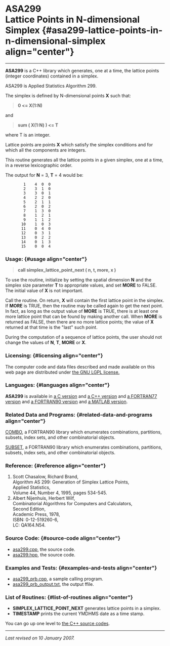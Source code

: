 ASA299\
Lattice Points in N-dimensional Simplex {#asa299-lattice-points-in-n-dimensional-simplex align="center"}
=======================================

------------------------------------------------------------------------

**ASA299** is a C++ library which generates, one at a time, the lattice
points (integer coordinates) contained in a simplex.

ASA299 is Applied Statistics Algorithm 299.

The simplex is defined by N-dimensional points **X** such that:

> **0 &lt;= X(1:N)**

and

> **sum ( X(1:N) ) &lt;= T**

where T is an integer.

Lattice points are points **X** which satisfy the simplex conditions and
for which all the components are integers.

This routine generates all the lattice points in a given simplex, one at
a time, in a reverse lexicographic order.

The output for **N** = 3, **T** = 4 would be:

            1    4  0  0
            2    3  1  0
            3    3  0  1
            4    2  2  0
            5    2  1  1
            6    2  0  2
            7    1  3  0
            8    1  2  1
            9    1  1  2
           10    1  0  3
           11    0  4  0
           12    0  3  1
           13    0  2  2
           14    0  1  3
           15    0  0  4
          

### Usage: {#usage align="center"}

> **call simplex\_lattice\_point\_next ( n, t, more, x )**

To use the routine, initialize by setting the spatial dimension **N**
and the simplex size parameter **T** to appropriate values, and set
**MORE** to FALSE. The initial value of **X** is not important.

Call the routine. On return, **X** will contain the first lattice point
in the simplex. If **MORE** is TRUE, then the routine may be called
again to get the next point. In fact, as long as the output value of
**MORE** is TRUE, there is at least one more lattice point that can be
found by making another call. When **MORE** is returned as FALSE, then
there are no more lattice points; the value of **X** returned at that
time is the "last" such point.

During the computation of a sequence of lattice points, the user should
not change the values of **N**, **T**, **MORE** or **X**.

### Licensing: {#licensing align="center"}

The computer code and data files described and made available on this
web page are distributed under [the GNU LGPL
license.](../../txt/gnu_lgpl.txt)

### Languages: {#languages align="center"}

**ASA299** is available in [a C version](../../c_src/asa299/asa299.html)
and [a C++ version](../../cpp_src/asa299/asa299.html) and [a FORTRAN77
version](../../f77_src/asa299/asa299.html) and [a FORTRAN90
version](../../f_src/asa299/asa299.html) and [a MATLAB
version](../../m_src/asa299/asa299.html).

### Related Data and Programs: {#related-data-and-programs align="center"}

[COMBO](../../f_src/combo/combo.html), a FORTRAN90 library which
enumerates combinations, partitions, subsets, index sets, and other
combinatorial objects.

[SUBSET](../../f_src/subset/subset.html), a FORTRAN90 library which
enumerates combinations, partitions, subsets, index sets, and other
combinatorial objects.

### Reference: {#reference align="center"}

1.  Scott Chasalow, Richard Brand,\
    Algorithm AS 299: Generation of Simplex Lattice Points,\
    Applied Statistics,\
    Volume 44, Number 4, 1995, pages 534-545.
2.  Albert Nijenhuis, Herbert Wilf,\
    Combinatorial Algorithms for Computers and Calculators,\
    Second Edition,\
    Academic Press, 1978,\
    ISBN: 0-12-519260-6,\
    LC: QA164.N54.

### Source Code: {#source-code align="center"}

-   [asa299.cpp](asa299.cpp), the source code.
-   [asa299.hpp](asa299.hpp), the source code.

### Examples and Tests: {#examples-and-tests align="center"}

-   [asa299\_prb.cpp](asa299_prb.cpp), a sample calling program.
-   [asa299\_prb\_output.txt](asa299_prb_output.txt), the output ffile.

### List of Routines: {#list-of-routines align="center"}

-   **SIMPLEX\_LATTICE\_POINT\_NEXT** generates lattice points in a
    simplex.
-   **TIMESTAMP** prints the current YMDHMS date as a time stamp.

You can go up one level to [the C++ source codes](../cpp_src.html).

------------------------------------------------------------------------

*Last revised on 10 January 2007.*
